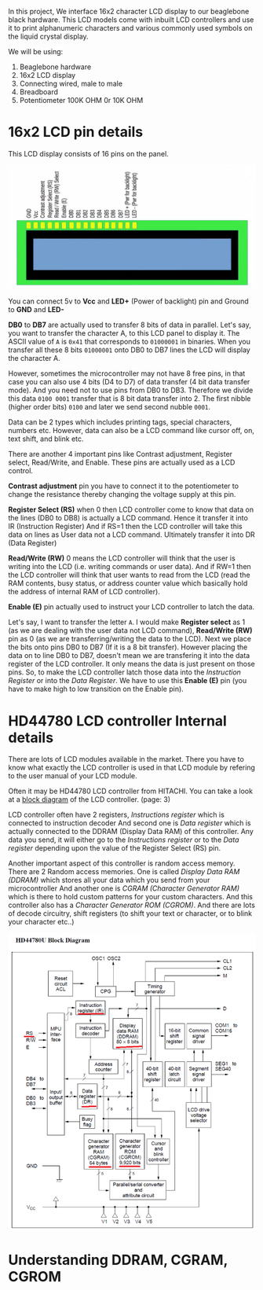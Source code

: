 In this project, We interface 16x2 character LCD display to our beaglebone black hardware. This LCD models come with inbuilt LCD controllers and use it to print alphanumeric characters and various commonly used symbols on the liquid crystal display.    
     
We will be using:     

1. Beaglebone hardware    
2. 16x2 LCD display    
3. Connecting wired, male to male    
4. Breadboard    
5. Potentiometer 100K OHM 0r 10K OHM          
     

# 16x2 LCD pin details    

This LCD display consists of 16 pins on the panel.      
     
<img src="../images/character_lcd_16x2.png" alt="Character LCD 16x2">      

You can connect 5v to **Vcc** and **LED+** (Power of backlight) pin and Ground to **GND** and **LED-**

**DB0** to **DB7** are actually used to transfer 8 bits of data in parallel. Let's say, you want to transfer the character A, to this LCD panel to display it. The ASCII value of `A` is `0x41` that corresponds to `01000001` in binaries. When you transfer all these 8 bits `01000001` onto DB0 to DB7 lines the LCD will display the character A.      
      
However, sometimes the microcontroller may not have 8 free pins, in that case you can also use 4 bits (D4 to D7) of data transfer (4 bit data transfer mode). And you need not to use pins from DB0 to DB3. Therefore we divide this data `0100 0001` transfer that is 8 bit data transfer into 2. The first nibble (higher order bits) `0100` and later we send second nubble `0001`.     
    
Data can be 2 types which includes printing tags, special characters, numbers etc. However, data can also be a LCD command like cursor off, on, text shift, and blink etc.     
      
There are another 4 important pins like Contrast adjustment, Register select, Read/Write, and Enable. These pins are actually used as a LCD control.

**Contrast adjustment** pin you have to connect it to the potentiometer to change the resistance thereby changing the voltage supply at this pin.       
      
**Register Select (RS)** when 0 then LCD controller come to know that data on the lines (DB0 to DB8) is actually a LCD command. Hence it transfer it into IR (Instruction Register) And if RS=1 then the LCD controller will take this data on lines as User data not a LCD command. Ultimately transfer it into DR (Data Register)       
      
**Read/Write (RW)** 0 means the LCD controller will think that the user is writing into the LCD (i.e. writing commands or user data). And if RW=1 then the LCD controller will think that user wants to read from the LCD (read the RAM contents, busy status, or address counter value which basically hold the address of internal RAM of LCD controller).      
       
**Enable (E)** pin actually used to instruct your LCD controller to latch the data.      
      
Let's say, I want to transfer the letter `A`. I would make **Register select** as 1 (as we are dealing with the user data not LCD command), **Read/Write (RW)** pin as 0 (as we are transferring/writing the data to the LCD). Next we place the bits onto pins DB0 to DB7 (If it is a 8 bit transfer). However placing the data on to line DB0 to DB7, doesn't mean we are transfering it into the data register of the LCD controller. It only means the data is just present on those pins. So, to make the LCD controller latch those data into the _Instruction Register_ or into the _Data Register_. We have to use this **Enable (E)** pin (you have to make high to low transition on the Enable pin).         

# HD44780 LCD controller Internal details            
     
There are lots of LCD modules available in the market. There you have to know what exactly the LCD controller is used in that LCD module by refering to the user manual of your LCD module.

Often it may be HD44780 LCD controller from HITACHI. You can take a look at a [block diagram](../Docs/HD44780_LCD.pdf) of the LCD controller. (page: 3)      
      
LCD controller often have 2 registers, _Instructions register_ which is connected to instruction decoder And second one is _Data register_ which is actually connected to the DDRAM (Display Data RAM) of this controller. Any data you send, it will either go to the _Instructions register_ or to the _Data register_ depending upon the value of the Register Select (RS) pin.    
      
Another important aspect of this controller is random access memory. There are 2 Random access memories. One is called _Display Data RAM (DDRAM)_ which stores all your data which you send from your microcontroller And another one is _CGRAM (Character Generator RAM)_ which is there to hold custom patterns for your custom characters. And this controller also has a _Character Generator ROM (CGROM)_. And there are lots of decode circuitry, shift registers (to shift your text or character, or to blink your character etc..)      
      
<img src="../images/hd44780_block_diagram.png" alt="Block Diagram of HD44780 LCD controller from HITACHI">     


# Understanding DDRAM, CGRAM, CGROM     
      
                     



   



